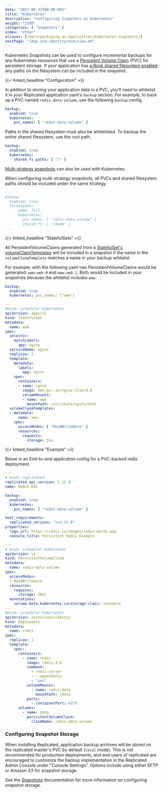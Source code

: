 ```yaml
---
date: "2017-08-31T00:00:00Z"
title: "Kubernetes"
description: "Configuring Snapshots on Kubernetes"
weight: "2208"
categories: [ "Snapshots" ]
index: "other"
aliases: [/docs/packaging-an-application/kubernetes-snapshots/]
nextPage: "ldap-and-identity/overview.md"
---
```


Kubernetes Snapshots can be used to configure incremental backups for any Kubernetes resources
that use a [Persistent Volume Claim](https://kubernetes.io/docs/concepts/storage/persistent-volumes/) (PVC)
for persistent storage.
If your application has [a Rook shared filesystem enabled](/docs/kubernetes/packaging-an-application/volumes/)
any paths on the filesystem can be included in the snapshot.

{{< linked_headline "Configuration" >}}

In addition to storing your application data in a PVC, you'll need to whitelist it
in your Replicated application yaml's `backup` section. For example, to back up a PVC named
`redis-data-volume`, use the following `backup` config.

```yaml
backup:
  enabled: true
  kubernetes:
    pvc_names: [ "redis-data-volume" ]
```

Paths in the shared filesystem must also be whitelisted.
To backup the entire shared filesystem, use the root path.

```yaml
backup:
  enabled: true
  kubernetes:
    shared_fs_paths: [ "/" ]
```

[Multi-strategy snapshots](/docs/snapshots/custom-scripts/#multi-strategy-backup) can also be used with Kubernetes.

When configuring multi-strategy snapshots, all PVCs and shared filesystem paths should be included under the same strategy.

```yaml
...
backup:
  enabled: true
  strategies:
    - name: full
      kubernetes:
        pvc_names: [ "redis-data-volume" ]
        shared_fs: [ "/dump" ]
...
```

{{< linked_headline "StatefulSets" >}}

All PersistentVolumeClaims generated from a [StatefulSet's volumeClaimTemplates](https://kubernetes.io/docs/concepts/workloads/controllers/statefulset/) will be included in a snapshot if the name in the `volumeClaimTemplate` matches a name in your backup whitelist.

For example, with the following yaml two PersistentVolumeClaims would be generated: `www-web-0` and `www-web-1`.
Both would be included in your snapshots because the whitelist includes `www`.

```yaml
backup:
  enabled: true
  kubernetes: pvc_names: ["www"]

---
#kind: scheduler-kubernetes
apiVersion: apps/v1
kind: StatefulSet
metadata:
  name: web
spec:
  selector:
    matchLabels:
      app: nginx
  serviceName: nginx
  replicas: 2
  template:
    metadata:
      labels:
        app: nginx
    spec:
      containers:
      - name: nginx
        image: k8s.gcr.io/nginx-slim:0.8
        volumeMounts:
        - name: www
          mountPath: /usr/share/nginx/html
  volumeClaimTemplates:
  - metadata:
      name: www
    spec:
      accessModes: [ "ReadWriteOnce" ]
      resources:
        requests:
          storage: 1Gi
```

{{< linked_headline "Example" >}}

Below is an End-to-end application config for a PVC-backed redis deployment.

```yaml
---
# kind: replicated
replicated_api_version: 2.11.0
name: Redis-K8s

backup:
  enabled: true
  kubernetes:
    pvc_names: [ "redis-data-volume" ]

host_requirements:
  replicated_version: ">=2.11.0"
properties:
  logo_url: https://redis.io/images/redis-white.png
  console_title: Persistent Redis Example

---
# kind: scheduler-kubernetes
apiVersion: v1
kind: PersistentVolumeClaim
metadata:
  name: redis-data-volume
spec:
  accessModes:
  - ReadWriteOnce
  resources:
    requests:
      storage: 10Gi
  annotations:
    volume.beta.kubernetes.io/storage-class: standard
---
#kind: scheduler-kubernetes
apiVersion: extensions/v1beta1
kind: Deployment
metadata:
  name: redis
spec:
  replicas: 1
  template:
    spec:
      containers:
        - name: redis
          image: redis:3.0
          command:
            - redis-server
            - --appendonly
            - "yes"
          volumeMounts:
            - name: redis-data
              mountPath: /data
          ports:
            - containerPort: 6379
      volumes:
        - name: data
          persistentVolumeClaim:
            claimName: redis-data-volume
```

### Configuring Snapshot Storage

When installing Replicated, application backup archives will be stored on the
replicated master's PVC by default (`local` mode). This is not recommended for production deployments, and end users of replicated are encouraged to customize the
backup implementation in the Replicated Admin Console under "Console Settings". Options include using either SFTP or Amazon S3 for snapshot storage.

See the [Snapshots](/docs/packaging-an-application/snapshots/) documentation for more information on configuring snapshot storage.

